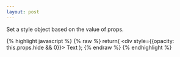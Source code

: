 ```yaml
---
layout: post
---
```


Set a style object based on the value of props.

{% highlight javascript %}
{% raw %} 
return(
    <div style={{opacity: this.props.hide && 0}}>
    Text
    </div>
);
{% endraw %} 
{% endhighlight %}
